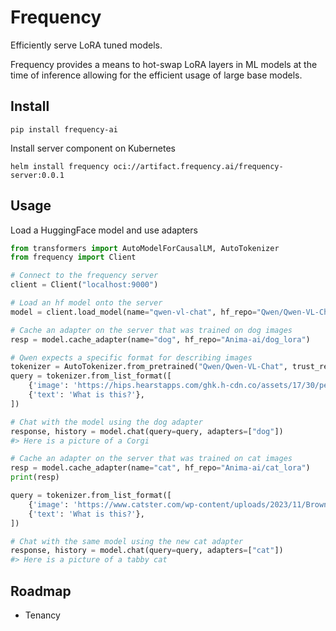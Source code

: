 # Frequency

Efficiently serve LoRA tuned models.

Frequency provides a means to hot-swap LoRA layers in ML models at the time of inference allowing for the efficient usage of large base models.

## Install

```
pip install frequency-ai
```

Install server component on Kubernetes

```
helm install frequency oci://artifact.frequency.ai/frequency-server:0.0.1
```

## Usage

Load a HuggingFace model and use adapters

```python
from transformers import AutoModelForCausalLM, AutoTokenizer
from frequency import Client

# Connect to the frequency server
client = Client("localhost:9000")

# Load an hf model onto the server
model = client.load_model(name="qwen-vl-chat", hf_repo="Qwen/Qwen-VL-Chat", type=AutoModelForCausalLM)

# Cache an adapter on the server that was trained on dog images
resp = model.cache_adapter(name="dog", hf_repo="Anima-ai/dog_lora")

# Qwen expects a specific format for describing images
tokenizer = AutoTokenizer.from_pretrained("Qwen/Qwen-VL-Chat", trust_remote_code=True)
query = tokenizer.from_list_format([
    {'image': 'https://hips.hearstapps.com/ghk.h-cdn.co/assets/17/30/pembroke-welsh-corgi.jpg'},
    {'text': 'What is this?'},
])

# Chat with the model using the dog adapter
response, history = model.chat(query=query, adapters=["dog"])
#> Here is a picture of a Corgi

# Cache an adapter on the server that was trained on cat images
resp = model.cache_adapter(name="cat", hf_repo="Anima-ai/cat_lora")
print(resp)

query = tokenizer.from_list_format([
    {'image': 'https://www.catster.com/wp-content/uploads/2023/11/Brown-tabby-cat-that-curls-up-outdoors_viper-zero_Shutterstock-800x533.jpg'},
    {'text': 'What is this?'},
])

# Chat with the same model using the new cat adapter
response, history = model.chat(query=query, adapters=["cat"])
#> Here is a picture of a tabby cat
```

## Roadmap

- Tenancy
